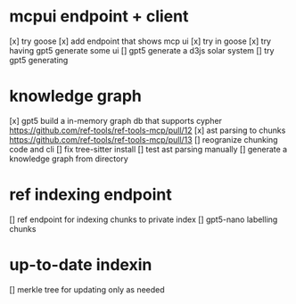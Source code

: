 # mcpui endpoint + client
[x] try goose 
[x] add endpoint that shows mcp ui
  [x] try in goose
[x] try having gpt5 generate some ui
[] gpt5 generate a d3js solar system
[] try gpt5 generating

# knowledge graph
[x] gpt5 build a in-memory graph db that supports cypher https://github.com/ref-tools/ref-tools-mcp/pull/12
[x] ast parsing to chunks https://github.com/ref-tools/ref-tools-mcp/pull/13
  [] reogranize chunking code and cli 
  [] fix tree-sitter install
  [] test ast parsing manually
[] generate a knowledge graph from directory

# ref indexing endpoint
[] ref endpoint for indexing chunks to private index
[] gpt5-nano labelling chunks 

# up-to-date indexin
[] merkle tree for updating only as needed
